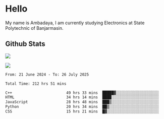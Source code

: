 # Hello

My name is Ambadaya, I am currently studying Electronics at State Polytechnic of Banjarmasin.

## Github Stats
![](https://komarev.com/ghpvc/?username=vorkey&color=41B883&style=for-the-badge)

![](https://readme-stat-vorkey.vercel.app/api/top-langs/?username=vorkey&theme=vue-dark&count_private=true&langs_count=6&size_weight=0.75&count_weight=0.25&layout=compact)

<!-- 
- 👯 I’m looking to collaborate on ... 
- 🤔 I’m looking for help with ...
- 💬 Ask me about ...
- 📫 How to reach me: ...
- 😄 Pronouns: ...
- ⚡ Fun fact: ... -->

<!--START_SECTION:waka-->

```txt
From: 21 June 2024 - To: 26 July 2025

Total Time: 212 hrs 51 mins

C++                        49 hrs 33 mins  █████▓░░░░░░░░░░░░░░░░░░░   23.01 %
HTML                       34 hrs 14 mins  ████░░░░░░░░░░░░░░░░░░░░░   15.90 %
JavaScript                 28 hrs 48 mins  ███▒░░░░░░░░░░░░░░░░░░░░░   13.37 %
Python                     20 hrs 34 mins  ██▒░░░░░░░░░░░░░░░░░░░░░░   09.55 %
CSS                        15 hrs 21 mins  █▓░░░░░░░░░░░░░░░░░░░░░░░   07.13 %
```

<!--END_SECTION:waka-->
